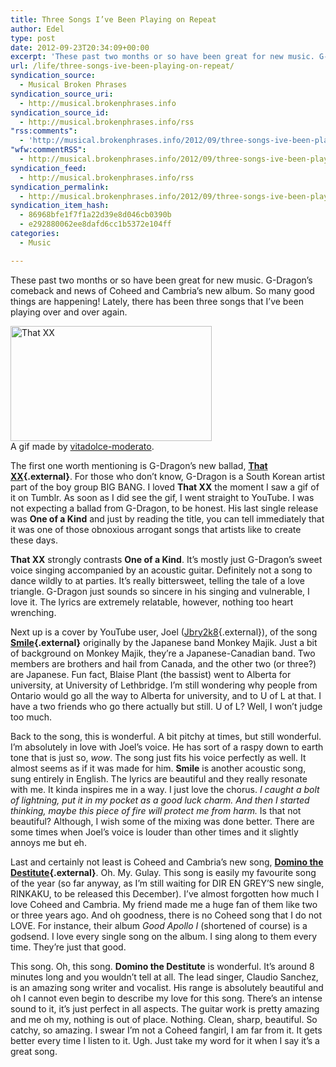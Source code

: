 ```yaml
---
title: Three Songs I’ve Been Playing on Repeat
author: Edel
type: post
date: 2012-09-23T20:34:09+00:00
excerpt: 'These past two months or so have been great for new music. G-Dragon&rsquo;s comeback and news of Coheed and Cambria&rsquo;s new album. So many good things are happening! Lately, there has been three songs that I&rsquo;ve been playing over and over again. A gif made by vitadolce-moderato. The first one worth mentioning is G-Dragon&rsquo;s new [...]'
url: /life/three-songs-ive-been-playing-on-repeat/
syndication_source:
  - Musical Broken Phrases
syndication_source_uri:
  - http://musical.brokenphrases.info
syndication_source_id:
  - http://musical.brokenphrases.info/rss
"rss:comments":
  - 'http://musical.brokenphrases.info/2012/09/three-songs-ive-been-playing-on-repeat/#comments'
"wfw:commentRSS":
  - http://musical.brokenphrases.info/2012/09/three-songs-ive-been-playing-on-repeat/feed/
syndication_feed:
  - http://musical.brokenphrases.info/rss
syndication_permalink:
  - http://musical.brokenphrases.info/2012/09/three-songs-ive-been-playing-on-repeat/
syndication_item_hash:
  - 86968bfe1f7f1a22d39e8d046cb0390b
  - e292880062ee8dafd6cc1b5372e104ff
categories:
  - Music

---
```

These past two months or so have been great for new music. G-Dragon&#8217;s comeback and news of Coheed and Cambria&#8217;s new album. So many good things are happening! Lately, there has been three songs that I&#8217;ve been playing over and over again.

<div class="left">
  <div class="picture" style="width:322px;">
    <a href="http://25.media.tumblr.com/tumblr_m9mm9c6ufp1qarjfpo1_500.gif"><img src="http://25.media.tumblr.com/tumblr_m9mm9c6ufp1qarjfpo1_500.gif" width="322" height="184" alt="That XX" /></a><br />A gif made by <a href="http://vitadolce-moderato.tumblr.com/">vitadolce-moderato</a>.
  </div>
</div>

The first one worth mentioning is G-Dragon&#8217;s new ballad, **[That XX][1]{.external}**. For those who don&#8217;t know, G-Dragon is a South Korean artist part of the boy group BIG BANG. I loved **That XX** the moment I saw a gif of it on Tumblr. As soon as I did see the gif, I went straight to YouTube. I was not expecting a ballad from G-Dragon, to be honest. His last single release was **One of a Kind** and just by reading the title, you can tell immediately that it was one of those obnoxious arrogant songs that artists like to create these days.

**That XX** strongly contrasts **One of a Kind**. It&#8217;s mostly just G-Dragon&#8217;s sweet voice singing accompanied by an acoustic guitar. Definitely not a song to dance wildly to at parties. It&#8217;s really bittersweet, telling the tale of a love triangle. G-Dragon just sounds so sincere in his singing and vulnerable, I love it. The lyrics are extremely relatable, however, nothing too heart wrenching.

Next up is a cover by YouTube user, Joel ([Jbry2k8][2]{.external}), of the song **[Smile][3]{.external}** originally by the Japanese band Monkey Majik. Just a bit of background on Monkey Majik, they&#8217;re a Japanese-Canadian band. Two members are brothers and hail from Canada, and the other two (or three?) are Japanese. Fun fact, Blaise Plant (the bassist) went to Alberta for university, at University of Lethbridge. I&#8217;m still wondering why people from Ontario would go all the way to Alberta for university, and to U of L at that. I have a two friends who go there actually but still. U of L? Well, I won&#8217;t judge too much.

Back to the song, this is wonderful. A bit pitchy at times, but still wonderful. I&#8217;m absolutely in love with Joel&#8217;s voice. He has sort of a raspy down to earth tone that is just so, _wow_. The song just fits his voice perfectly as well. It almost seems as if it was made for him. **Smile** is another acoustic song, sung entirely in English. The lyrics are beautiful and they really resonate with me. It kinda inspires me in a way. I just love the chorus. _I caught a bolt of lightning, put it in my pocket as a good luck charm. And then I started thinking, maybe this piece of fire will protect me from harm._ Is that not beautiful? Although, I wish some of the mixing was done better. There are some times when Joel&#8217;s voice is louder than other times and it slightly annoys me but eh.

Last and certainly not least is Coheed and Cambria&#8217;s new song, **[Domino the Destitute][4]{.external}**. Oh. My. Gulay. This song is easily my favourite song of the year (so far anyway, as I&#8217;m still waiting for DIR EN GREY&#8217;S new single, RINKAKU, to be released this December). I&#8217;ve almost forgotten how much I love Coheed and Cambria. My friend made me a huge fan of them like two or three years ago. And oh goodness, there is no Coheed song that I do not LOVE. For instance, their album _Good Apollo I_ (shortened of course) is a godsend. I love every single song on the album. I sing along to them every time. They&#8217;re just that good.

This song. Oh, this song. **Domino the Destitute** is wonderful. It&#8217;s around 8 minutes long and you wouldn&#8217;t tell at all. The lead singer, Claudio Sanchez, is an amazing song writer and vocalist. His range is absolutely beautiful and oh I cannot even begin to describe my love for this song. There&#8217;s an intense sound to it, it&#8217;s just perfect in all aspects. The guitar work is pretty amazing and me oh my, nothing is out of place. Nothing. Clean, sharp, beautiful. So catchy, so amazing. I swear I&#8217;m not a Coheed fangirl, I am far from it. It gets better every time I listen to it. Ugh. Just take my word for it when I say it&#8217;s a great song.

<ol class="footnote">
</ol>

 [1]: http://musical.brokenphrases.info/2012/09/three-songs-ive-been-playing-on-repeat/www.youtube.com/watch?v=KHQNYvaZnnY
 [2]: http://youtube.com/Jbry2k8
 [3]: http://www.youtube.com/watch?v=hZf4G0FGiNs
 [4]: http://www.youtube.com/watch?v=CRoN4_kG6XM